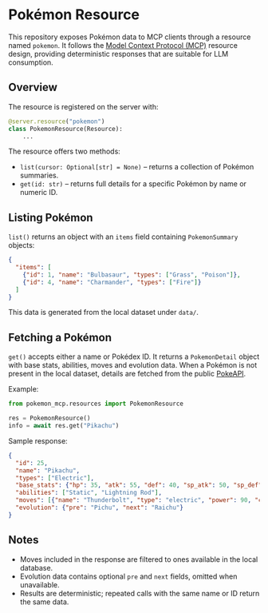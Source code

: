 # Pokémon Resource

This repository exposes Pokémon data to MCP clients through a resource named `pokemon`.
It follows the [Model Context Protocol (MCP)](https://github.com/modelcontextprotocol) resource design, providing deterministic responses that are suitable for LLM consumption.

## Overview

The resource is registered on the server with:

```python
@server.resource("pokemon")
class PokemonResource(Resource):
    ...
```

The resource offers two methods:

- `list(cursor: Optional[str] = None)` – returns a collection of Pokémon summaries.
- `get(id: str)` – returns full details for a specific Pokémon by name or numeric ID.

## Listing Pokémon

`list()` returns an object with an `items` field containing `PokemonSummary` objects:

```json
{
  "items": [
    {"id": 1, "name": "Bulbasaur", "types": ["Grass", "Poison"]},
    {"id": 4, "name": "Charmander", "types": ["Fire"]}
  ]
}
```

This data is generated from the local dataset under `data/`.

## Fetching a Pokémon

`get()` accepts either a name or Pokédex ID. It returns a `PokemonDetail` object with base stats, abilities, moves and evolution data. When a Pokémon is not present in the local dataset, details are fetched from the public [PokeAPI](https://pokeapi.co/).

Example:

```python
from pokemon_mcp.resources import PokemonResource

res = PokemonResource()
info = await res.get("Pikachu")
```

Sample response:

```json
{
  "id": 25,
  "name": "Pikachu",
  "types": ["Electric"],
  "base_stats": {"hp": 35, "atk": 55, "def": 40, "sp_atk": 50, "sp_def": 50, "speed": 90},
  "abilities": ["Static", "Lightning Rod"],
  "moves": [{"name": "Thunderbolt", "type": "electric", "power": 90, "category": "special", "accuracy": 100, "effect": "may_paralyze"}],
  "evolution": {"pre": "Pichu", "next": "Raichu"}
}
```

## Notes

- Moves included in the response are filtered to ones available in the local database.
- Evolution data contains optional `pre` and `next` fields, omitted when unavailable.
- Results are deterministic; repeated calls with the same name or ID return the same data.

